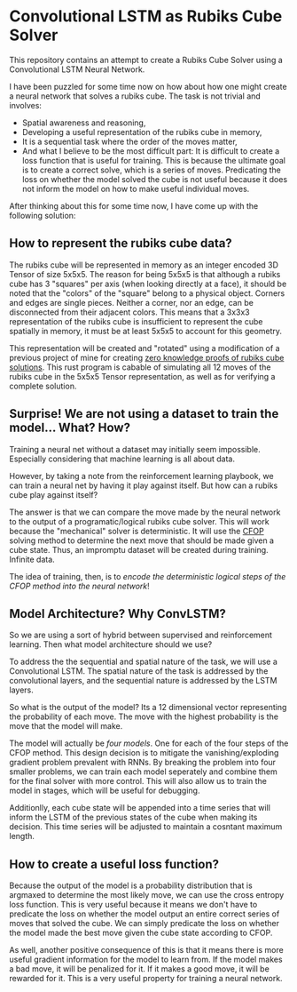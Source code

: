 # Convolutional LSTM as Rubiks Cube Solver

This repository contains an attempt to create a Rubiks Cube Solver using a Convolutional LSTM Neural Network. 

I have been puzzled for some time now on how about how one might create a neural network that solves a rubiks cube. The task is not trivial and involves:
- Spatial awareness and reasoning,
- Developing a useful representation of the rubiks cube in memory,
- It is a sequential task where the order of the moves matter,
- And what I believe to be the most difficult part: It is difficult to create a loss function that is useful for training. This is because the ultimate goal is to create a correct solve, which is a series of moves. Predicating the loss on whether the model solved the cube is not useful because it does not inform the model on how to make useful individual moves.

After thinking about this for some time now, I have come up with the following solution:

## How to represent the rubiks cube data?
The rubiks cube will be represented in memory as an integer encoded 3D Tensor of size 5x5x5. The reason for being 5x5x5 is that although a rubiks cube has 3 "squares" per axis (when looking directly at a face), it should be noted that the "colors" of the "square" belong to a physical object. Corners and edges are single pieces. Neither a corner, nor an edge, can be disconnected from their adjacent colors. This means that a 3x3x3 representation of the rubiks cube is insufficient to represent the cube spatially in memory, it must be at least 5x5x5 to account for this geometry.

This representation will be created and "rotated" using a modification of a previous project of mine for creating [zero knowledge proofs of rubiks cube solutions](https://github.com/Holindauer/zk-Cube). This rust program is cabable of simulating all 12 moves of the rubiks cube in the 5x5x5 Tensor representation, as well as for verifying a complete solution.

## Surprise! We are not using a dataset to train the model... What? How?

Training a neural net without a dataset may initially seem impossible. Especially considering that machine learning is all about data. 

However, by taking a note from the reinforcement learning playbook, we can train a neural net by having it play against itself. But how can a rubiks cube play against itself? 

The answer is that we can compare the move made by the neural network to the output of a programatic/logical rubiks cube solver. This will work because the "mechanical" solver is deterministic. It will use the [CFOP](https://jperm.net/3x3/cfop) solving method to determine the next move that should be made given a cube state. Thus, an impromptu dataset will be created during training. Infinite data.

The idea of training, then, is to *encode the deterministic logical steps of the CFOP method into the neural network*!

## Model Architecture? Why ConvLSTM?

So we are using a sort of hybrid between supervised and reinforcement learning. Then  what model architecture should we use?

To address the the sequential and spatial nature of the task, we will use a Convolutional LSTM. The spatial nature of the task is addressed by the convolutional layers, and the sequential nature is addressed by the LSTM layers. 

So what is the output of the model? Its a 12 dimensional vector representing the probability of each move. The move with the highest probability is the move that the model will make.

The model will actually be *four models*. One for each of the four steps of the CFOP method. This design decision is to mitigate the vanishing/exploding gradient problem prevalent with RNNs. By breaking the problem into four smaller problems, we can train each model seperately and combine them for the final solver with more control. This will also allow us to train the model in stages, which will be useful for debugging.

Additionlly, each cube state will be appended into a time series that will inform the LSTM of the previous states of the cube when making its decision. This time series will be adjusted to maintain a cosntant maximum length.

## How to create a useful loss function?

Because the output of the model is a probability distribution that is argmaxed to determine the most likely move, we can use the cross entropy loss function. This is very useful because it means we don't have to predicate the loss on whether the model output an entire correct series of moves that solved the cube. We can simply predicate the loss on whether the model made the best move given the cube state according to CFOP. 

As well, another positive consequence of this is that it means there is more useful gradient information for the model to learn from. If the model makes a bad move, it will be penalized for it. If it makes a good move, it will be rewarded for it. This is a very useful property for training a neural network.

